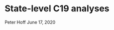State-level C19 analyses
================
Peter Hoff
June 17, 2020


<script type="text/javascript" async
src="https://cdnjs.cloudflare.com/ajax/libs/mathjax/2.7.2/MathJax.js? 
config=TeX-MML-AM_CHTML"
</script>

### Summary

This document illustrates the use of a hierarchical negative binomial
model to analyze time-series of US state-level C19 counts of deaths and
reported cases. This is done using essentially a bivariate fourth-order
autoregressive generalized linear model. For example, the death count
\(y^d_{j,t}\) in state \(t\) and week \(j\) is modeled as a function of
the (log) death counts and case counts in the previous four weeks: \[
 y^d_{j,t}  \sim   \beta_{j,0} + \beta_{j,1} \log y^d_{j,t-1} + \cdots +
       \beta_{j,4} \log y^d_{j,t-4}  + 
         \beta_{j,5} \log y^c_{j,t-1} + \cdots +
       \beta_{j,8} \log y^c_{j,t-4} .
\] A similar model is fit for the case data.

Load in some data that has already been setup for AR model fitting:

``` r
lag<-4
load(paste0("C19AR",lag,".rdata")) 
```

Look at the data:

``` r
objects()
```

    ## [1] "lag" "W"   "X"   "yc"  "yd"

``` r
names(yd) 
```

    ##  [1] "Alabama"              "Alaska"               "Arizona"             
    ##  [4] "Arkansas"             "California"           "Colorado"            
    ##  [7] "Connecticut"          "Delaware"             "District of Columbia"
    ## [10] "Florida"              "Georgia"              "Hawaii"              
    ## [13] "Idaho"                "Illinois"             "Indiana"             
    ## [16] "Iowa"                 "Kansas"               "Kentucky"            
    ## [19] "Louisiana"            "Maine"                "Maryland"            
    ## [22] "Massachusetts"        "Michigan"             "Minnesota"           
    ## [25] "Mississippi"          "Missouri"             "Montana"             
    ## [28] "Nebraska"             "Nevada"               "New Hampshire"       
    ## [31] "New Jersey"           "New Mexico"           "New York"            
    ## [34] "North Carolina"       "North Dakota"         "Ohio"                
    ## [37] "Oklahoma"             "Oregon"               "Pennsylvania"        
    ## [40] "Rhode Island"         "South Carolina"       "South Dakota"        
    ## [43] "Tennessee"            "Texas"                "Utah"                
    ## [46] "Vermont"              "Virginia"             "Washington"          
    ## [49] "West Virginia"        "Wisconsin"            "Wyoming"

``` r
# deaths 
yd[[1]]
```

    ## 2.28.2020  3.6.2020 3.13.2020 3.20.2020 3.27.2020  4.3.2020 4.10.2020 4.17.2020 
    ##         0         0         0         0         1        16        31        34 
    ## 4.24.2020  5.1.2020  5.8.2020 5.15.2020 5.22.2020 5.29.2020  6.5.2020 6.12.2020 
    ##       112        75        99       102        59        76        46        99 
    ## 6.19.2020 6.26.2020 
    ##        59        87

``` r
# cases 
yc[[1]]
```

    ## 2.28.2020  3.6.2020 3.13.2020 3.20.2020 3.27.2020  4.3.2020 4.10.2020 4.17.2020 
    ##         0         0         5       101       533       895      1473      1508 
    ## 4.24.2020  5.1.2020  5.8.2020 5.15.2020 5.22.2020 5.29.2020  6.5.2020 6.12.2020 
    ##      1511      1268      2090      2003      2283      3361      2042      4260 
    ## 6.19.2020 6.26.2020 
    ##      5669      4204

``` r
# lagged logged deaths and cases as predictors 
X[[1]] 
```

    ##             dlag.m1   dlag.m2   dlag.m3   dlag.m4  clag.m1  clag.m2  clag.m3
    ## 2.28.2020 0.0000000 0.0000000 0.0000000 0.0000000 0.000000 0.000000 0.000000
    ## 3.6.2020  0.0000000 0.0000000 0.0000000 0.0000000 0.000000 0.000000 0.000000
    ## 3.13.2020 0.0000000 0.0000000 0.0000000 0.0000000 0.000000 0.000000 0.000000
    ## 3.20.2020 0.0000000 0.0000000 0.0000000 0.0000000 1.791759 0.000000 0.000000
    ## 3.27.2020 0.0000000 0.0000000 0.0000000 0.0000000 4.624973 1.791759 0.000000
    ## 4.3.2020  0.6931472 0.0000000 0.0000000 0.0000000 6.280396 4.624973 1.791759
    ## 4.10.2020 2.8332133 0.6931472 0.0000000 0.0000000 6.797940 6.280396 4.624973
    ## 4.17.2020 3.4657359 2.8332133 0.6931472 0.0000000 7.295735 6.797940 6.280396
    ## 4.24.2020 3.5553481 3.4657359 2.8332133 0.6931472 7.319202 7.295735 6.797940
    ## 5.1.2020  4.7273878 3.5553481 3.4657359 2.8332133 7.321189 7.319202 7.295735
    ## 5.8.2020  4.3307333 4.7273878 3.5553481 3.4657359 7.145984 7.321189 7.319202
    ## 5.15.2020 4.6051702 4.3307333 4.7273878 3.5553481 7.645398 7.145984 7.321189
    ## 5.22.2020 4.6347290 4.6051702 4.3307333 4.7273878 7.602900 7.645398 7.145984
    ## 5.29.2020 4.0943446 4.6347290 4.6051702 4.3307333 7.733684 7.602900 7.645398
    ## 6.5.2020  4.3438054 4.0943446 4.6347290 4.6051702 8.120291 7.733684 7.602900
    ## 6.12.2020 3.8501476 4.3438054 4.0943446 4.6347290 7.622175 8.120291 7.733684
    ## 6.19.2020 4.6051702 3.8501476 4.3438054 4.0943446 8.357259 7.622175 8.120291
    ## 6.26.2020 4.0943446 4.6051702 3.8501476 4.3438054 8.642944 8.357259 7.622175
    ##            clag.m4
    ## 2.28.2020 0.000000
    ## 3.6.2020  0.000000
    ## 3.13.2020 0.000000
    ## 3.20.2020 0.000000
    ## 3.27.2020 0.000000
    ## 4.3.2020  0.000000
    ## 4.10.2020 1.791759
    ## 4.17.2020 4.624973
    ## 4.24.2020 6.280396
    ## 5.1.2020  6.797940
    ## 5.8.2020  7.295735
    ## 5.15.2020 7.319202
    ## 5.22.2020 7.321189
    ## 5.29.2020 7.145984
    ## 6.5.2020  7.645398
    ## 6.12.2020 7.602900
    ## 6.19.2020 7.733684
    ## 6.26.2020 8.120291

``` r
# design matrix for random effects model
W[[1]]
```

    ##       [,1]    [,2] [,3] [,4] [,5] [,6] [,7] [,8] [,9] [,10]
    ##  [1,]    1 15.4054    0    0    0    0    0    0    0     0
    ##  [2,]    0  0.0000    1    0    0    0    0    0    0     0
    ##  [3,]    0  0.0000    0    1    0    0    0    0    0     0
    ##  [4,]    0  0.0000    0    0    1    0    0    0    0     0
    ##  [5,]    0  0.0000    0    0    0    1    0    0    0     0
    ##  [6,]    0  0.0000    0    0    0    0    1    0    0     0
    ##  [7,]    0  0.0000    0    0    0    0    0    1    0     0
    ##  [8,]    0  0.0000    0    0    0    0    0    0    1     0
    ##  [9,]    0  0.0000    0    0    0    0    0    0    0     1

The \(W_i\) matrix relates the first regression coefficient
\(\beta_{j,1}\) to the (log) population of state \(j\).

Now load functions for hierarchical negative binomial model fitting.

``` r
source("negbinHGLM.r") 
```

Fit the AR(4) model to both deaths and cases:

``` r
## -- fit AR model to deaths and to cases
fitDeaths<-negbinHGLM(yd,X,W)
fitCases<-negbinHGLM(yc,X,W) 

## -- save fits, as they take a long time to generate
save(fitDeaths,fitCases,file=paste0("C19AR",lag,"ModelFits.rdata"))
```

Now we will examine the fit. For both deaths and cases, we obtain
posterior mean estimates of \(\lambda_j \exp( \beta_{j}^\top x_{j,t} )\)
for each state \(j\) and each week \(t\), by averaging this quantity
over the parameter values simulated from the Markov chain.

``` r
## -- fitted values for deaths
Dobs<-Dfit<-NULL
for(i in 1:length(yd)){

   Bi<-fitDeaths$BPS[i,,]
   Li<-fitDeaths$LPS[,i]
   Xi<-cbind(1,X[[i]])
   Dfit<-rbind(Dfit,apply(sweep(exp(Xi%*%Bi),2,Li,"*"),1,mean))
   Dobs<-rbind(Dobs,yd[[i]] )
}

## -- fitted values for cases
Cobs<-Cfit<-NULL
for(i in 1:length(yc)){

   Bi<-fitCases$BPS[i,,]
   Li<-fitCases$LPS[,i]
   Xi<-cbind(1,X[[i]])
   Cfit<-rbind(Cfit,apply(sweep(exp(Xi%*%Bi),2,Li,"*"),1,mean))
   Cobs<-rbind(Cobs,yc[[i]] )
}
```

Now plot the observed and fitted for each state.

  - observed deaths: thin red lines
  - fitted deaths: thick pink lines
  - observed cases: thin blue lines
  - fitted deaths: think light blue lines

<!-- end list -->

``` r
## -- plot fitted and observed
par(mfrow=c(5,10),mar=c(0,0,0,0),mgp=c(0,0,0))
for(i in (1:51)[-9]){ # Sorry DC
 plot(c(1,ncol(Dobs)),c(0,1.1),type="n",xlab="",ylab="",xaxt="n",yaxt="n")

 yo<-Cobs[i,] ; yf<-Cfit[i,] ; mx<-max(c(yo,yf)) 
 yo<-yo/mx ; yf<-yf/mx  
 lines(yf,col="lightblue",lwd=3)
 lines(yo,col="blue") 

 yo<-Dobs[i,] ; yf<-Dfit[i,] ; mx<-max(c(yo,yf)) 
 yo<-yo/mx ; yf<-yf/mx 
 lines(yf,col="pink",lwd=3)
 lines(yo,col="red")  
 text(1,max(c(yo,yf))*1.05,names(X)[i],pos=4,cex=.8 ) 
}
```

![](C19ARModelFittingWithnegbinHGLM_files/figure-gfm/unnamed-chunk-7-1.png)<!-- -->

